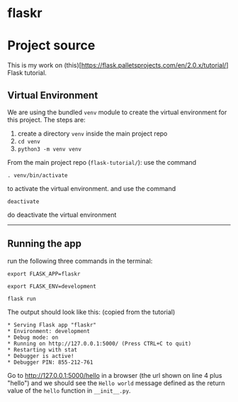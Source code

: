 # flaskr

# Project source
This is my work on 
(this)[https://flask.palletsprojects.com/en/2.0.x/tutorial/] 
Flask tutorial.


## Virtual Environment

We are using the bundled `venv` module to create the virtual environment for this project. The steps are:
1. create a directory `venv` inside the main project repo
1. `cd venv`
1. `python3 -m venv venv`

From the main project repo (`flask-tutorial/`):
use the command
```
. venv/bin/activate
```
to activate the virtual environment.
and
use the command
```
deactivate
```
do deactivate the virtual environment
***

## Running the app

run the following three commands in the terminal:
```
export FLASK_APP=flaskr
```
```
export FLASK_ENV=development
```
```
flask run
```
The output should look like this: (copied from the tutorial)
```
* Serving Flask app "flaskr"
* Environment: development
* Debug mode: on
* Running on http://127.0.0.1:5000/ (Press CTRL+C to quit)
* Restarting with stat
* Debugger is active!
* Debugger PIN: 855-212-761
```
Go to http://127.0.0.1:5000/hello in a browser (the url shown on line 4 plus "hello") and we should see the `Hello world` message defined as the return value of the `hello` function in `__init__.py`.
